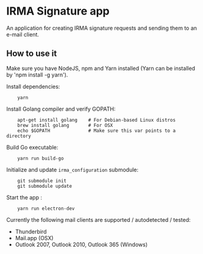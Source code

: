 # IRMA Signature app

An application for creating IRMA signature requests and sending them to an e-mail client.

## How to use it

Make sure you have NodeJS, npm and Yarn installed (Yarn can be installed by 'npm install -g yarn').

Install dependencies:
```
    yarn
```

Install Golang compiler and verify GOPATH:

```
    apt-get install golang    # For Debian-based Linux distros
    brew install golang       # For OSX
    echo $GOPATH              # Make sure this var points to a directory
```

Build Go executable:
```
    yarn run build-go
```

Initialize and update `irma_configuration` submodule:
```
    git submodule init
    git submodule update
```

Start the app :

```
    yarn run electron-dev
```

Currently the following mail clients are supported / autodetected / tested:

- Thunderbird
- Mail.app (OSX)
- Outlook 2007, Outlook 2010, Outlook 365 (Windows)
